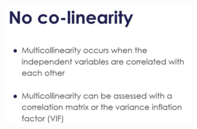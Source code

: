 ![](https://github.com/Aman9026/100DaysOfMachineLearning/blob/master/Data/Images/Feature-Engineering/image1.png)
